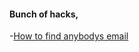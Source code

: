 
#### Bunch of hacks,

-[How to find anybodys email](http://nathanleclaire.com/blog/2013/11/23/how-i-automated-finding-almost-anyones-email-address/)

